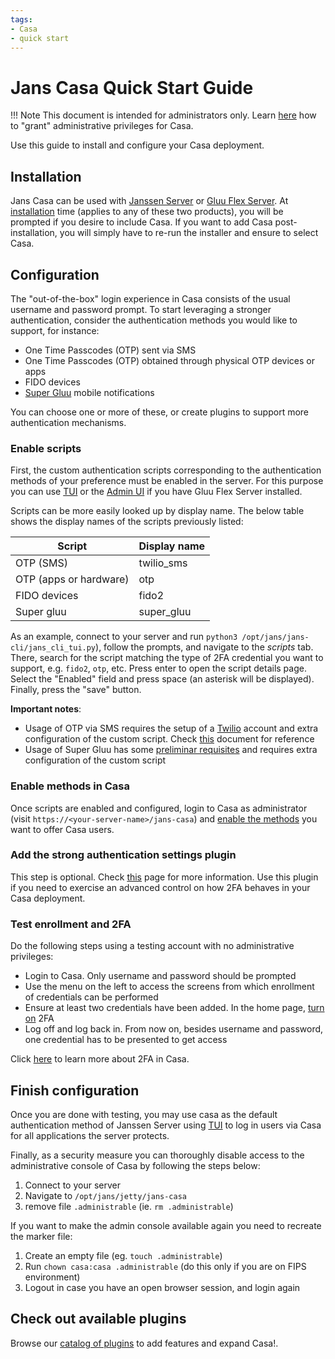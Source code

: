 ```yaml
---
tags:
- Casa
- quick start
---
```


# Jans Casa Quick Start Guide

!!! Note
    This document is intended for administrators only. Learn [here](../index.md#user-roles) how to "grant" administrative privileges for Casa.

Use this guide to install and configure your Casa deployment.

## Installation

Jans Casa can be used with [Janssen Server](https://jans.io) or [Gluu Flex Server](https://gluu.org). At [installation](https://docs.jans.io/head/admin/install/) time (applies to any of these two products), you will be prompted if you desire to include Casa. If you want to add Casa post-installation, you will simply have to re-run the installer and ensure to select Casa.

## Configuration

The "out-of-the-box" login experience in Casa consists of the usual username and password prompt. To start leveraging a stronger authentication, consider the authentication methods you would like to support, for instance:

- One Time Passcodes (OTP) sent via SMS
- One Time Passcodes (OTP) obtained through physical OTP devices or apps  
- FIDO devices
- [Super Gluu](https://docs.gluu.org/head/supergluu/) mobile notifications

You can choose one or more of these, or create plugins to support more authentication mechanisms. 

### Enable scripts

First, the custom authentication scripts corresponding to the authentication methods of your preference must be enabled in the server. For this purpose you can use [TUI](../../admin/config-guide/config-tools/jans-tui/README.md) or the [Admin UI](https://docs.gluu.org/head/admin/admin-ui/introduction/) if you have Gluu Flex Server installed.

Scripts can be more easily looked up by display name. The below table shows the display names of the scripts previously listed:

|Script|Display name|
|-|-|
|OTP (SMS)|twilio_sms|
|OTP (apps or hardware)|otp|
|FIDO devices|fido2|
|Super gluu|super_gluu|

As an example, connect to your server and run `python3 /opt/jans/jans-cli/jans_cli_tui.py`), follow the prompts, and navigate to the _scripts_ tab. There, search for the  script matching the type of 2FA credential you want to support, e.g. `fido2`, `otp`, etc. Press enter to open the script details page. Select the "Enabled" field and press space (an asterisk will be displayed). Finally, press the "save" button.
 
**Important notes**:

- Usage of OTP via SMS requires the setup of a [Twilio](https://twilio.com) account and extra configuration of the custom script. Check [this](https://github.com/JanssenProject/jans/blob/vreplace-janssen-version/docs/script-catalog/person_authentication/twilio-2fa/README.md) document for reference
- Usage of Super Gluu has some [preliminar requisites](https://docs.gluu.org/head/supergluu/admin-guide/) and requires extra configuration of the custom script 

### Enable methods in Casa

Once scripts are enabled and configured, login to Casa as administrator (visit `https://<your-server-name>/jans-casa`) and [enable the methods](./admin-console.md#enabled-authentication-methods) you want to offer Casa users.

### Add the strong authentication settings plugin

This step is optional. Check [this](../plugins/2fa-settings.md) page for more information. Use this plugin if you need to exercise an advanced control on how 2FA behaves in your Casa deployment.
 
### Test enrollment and 2FA

Do the following steps using a testing account with no administrative privileges:

- Login to Casa. Only username and password should be prompted
- Use the menu on the left to access the screens from which enrollment of credentials can be performed
- Ensure at least two credentials have been added. In the home page, [turn on](../user-guide.md#turn-2fa-onoff) 2FA 
- Log off and log back in. From now on, besides username and password, one credential has to be presented to get access

Click [here](./2fa-basics.md) to learn more about 2FA in Casa.

## Finish configuration

Once you are done with testing, you may use casa as the default authentication method of 
Janssen Server using [TUI](../../admin/config-guide/config-tools/jans-tui/README.md) 
 to log in users via Casa for all applications the server protects.
 
Finally, as a security measure you can thoroughly disable access to the administrative console of Casa by following the steps below:

1. Connect to your server
1. Navigate to `/opt/jans/jetty/jans-casa`
1. remove file `.administrable` (ie. `rm .administrable`)

If you want to make the admin console available again you need to recreate the marker file:

1. Create an empty file (eg. `touch .administrable`)
1. Run `chown casa:casa .administrable` (do this only if you are on FIPS environment)
1. Logout in case you have an open browser session, and login again

## Check out available plugins

Browse our [catalog of plugins](../index.md#existing-plugins) to add features and expand Casa!.
